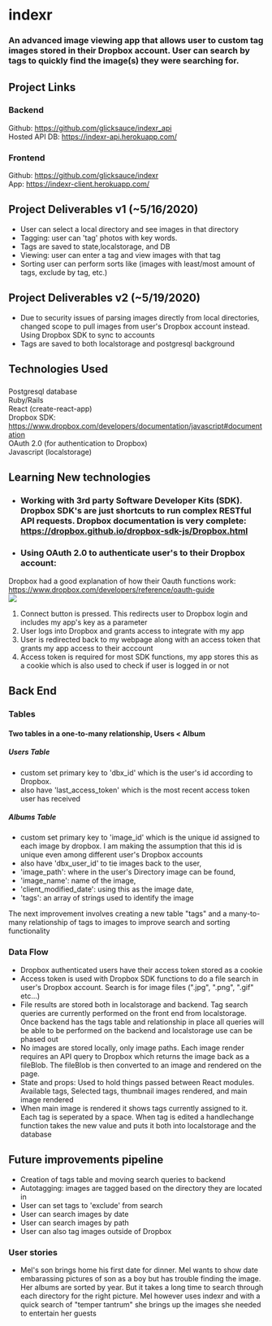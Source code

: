 # indexr

### An advanced image viewing app that allows user to custom tag images stored in their Dropbox account. User can search by tags to quickly find the image(s) they were searching for.

## Project Links  
### Backend
Github: https://github.com/glicksauce/indexr_api  
Hosted API DB: https://indexr-api.herokuapp.com/

### Frontend
Github: https://github.com/glicksauce/indexr  
App: https://indexr-client.herokuapp.com/

## Project Deliverables v1  (~5/16/2020)
- User can select a local directory and see images in that directory
- Tagging: user can 'tag' photos with key words. 
- Tags are saved to state,localstorage, and DB
- Viewing: user can enter a tag and view images with that tag
- Sorting user can perform sorts like (images with least/most amount of tags, exclude by tag, etc.)

## Project Deliverables v2 (~5/19/2020)
- Due to security issues of parsing images directly from local directories, changed scope to pull images from user's Dropbox account instead. Using Dropbox SDK to sync to accounts
- Tags are saved to both localstorage and postgresql background

## Technologies Used

### 
Postgresql database  
Ruby/Rails  
React (create-react-app)  
Dropbox SDK: https://www.dropbox.com/developers/documentation/javascript#documentation  
OAuth 2.0 (for authentication to Dropbox)  
Javascript (localstorage)  

## Learning New technologies
 * ### Working with 3rd party Software Developer Kits (SDK). Dropbox SDK's are just shortcuts to run complex RESTful API requests. Dropbox documentation is very complete: https://dropbox.github.io/dropbox-sdk-js/Dropbox.html
  
 * ### Using OAuth 2.0 to authenticate user's to their Dropbox account:
Dropbox had a good explanation of how their Oauth functions work:
https://www.dropbox.com/developers/reference/oauth-guide  
![](/blob/master/public/oauth2-web-diagram.png)

1) Connect button is pressed. This redirects user to Dropbox login and includes my app's key as a parameter
2) User logs into Dropbox and grants access to integrate with my app
3) User is redirected back to my webpage along with an access token that grants my app access to their acccount
4) Access token is required for most SDK functions, my app stores this as a cookie which is also used to check if user is logged in or not

## Back End  
### Tables  
#### Two tables in a one-to-many relationship, Users < Album
##### Users Table
- custom set primary key to 'dbx_id' which is the user's id according to Dropbox. 
- also have 'last_access_token' which is the most recent access token user has received

##### Albums Table
- custom set primary key to 'image_id' which is the unique id assigned to each image by dropbox. I am making the assumption that this id is unique even among different user's Dropbox accounts
- also have 'dbx_user_id' to tie images back to the user,     
- 'image_path': where in the user's Directory image can be found,  
- 'image_name': name of the image,  
- 'client_modified_date': using this as the image date,  
- 'tags': an array of strings used to identify the image 

The next improvement involves creating a new table "tags" and a many-to-many relationship of tags to images to improve search and sorting functionality

### Data Flow
- Dropbox authenticated users have their access token stored as a cookie
- Access token is used with Dropbox SDK functions to do a file search in user's Dropbox account. Search is for image files (".jpg", ".png", ".gif" etc...)
- File results are stored both in localstorage and backend. Tag search queries are currently performed on the front end from localstorage. Once backend has the tags table and relationship in place all queries will be able to be performed on the backend and localstorage use can be phased out
- No images are stored locally, only image paths. Each image render requires an API query to Dropbox which returns the image back as a fileBlob. The fileBlob is then converted to an image and rendered on the page. 
- State and props: Used to hold things passed between React modules. Available tags, Selected tags, thumbnail images rendered, and main image rendered
- When main image is rendered it shows tags currently assigned to it. Each tag is seperated by a space. When tag is edited a handlechange function takes the new value and puts it both into localstorage and the database


## Future improvements pipeline
- Creation of tags table and moving search queries to backend
- Autotagging: images are tagged based on the directory they are located in
- User can set tags to 'exclude' from search
- User can search images by date
- User can search images by path
- User can also tag images outside of Dropbox

### User stories
- Mel's son brings home his first date for dinner. Mel wants to show date embarassing pictures of son as a boy but has trouble finding the image. Her albums are sorted by year. But it takes a long time to search through each directory for the right picture. Mel however uses indexr and with a quick search of "temper tantrum" she brings up the images she needed to entertain her guests
